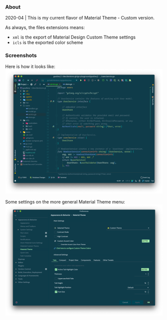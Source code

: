 ### About

2020-04 | This is my current flavor of Material Theme - Custom version.

As always, the files extensions means:

-   `xml` is the export of Material Design Custom Theme settings
-   `icls` is the exported color scheme

### Screenshots

Here is how it looks like:
![](./screenshot-1.png)

Some settings on the more general Material Theme menu:
![](./material_custom-theme_prefs.png)
